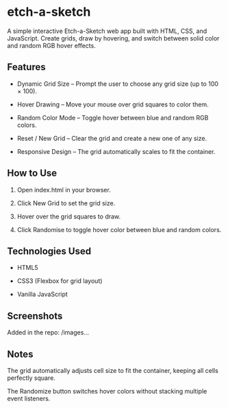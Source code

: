 # etch-a-sketch
A simple interactive Etch-a-Sketch web app built with HTML, CSS, and JavaScript. Create grids, draw by hovering, and switch between solid color and random RGB hover effects.

## Features

* Dynamic Grid Size – Prompt the user to choose any grid size (up to 100 × 100).

* Hover Drawing – Move your mouse over grid squares to color them.

* Random Color Mode – Toggle hover between blue and random RGB colors.

* Reset / New Grid – Clear the grid and create a new one of any size.

* Responsive Design – The grid automatically scales to fit the container.

## How to Use

1. Open index.html in your browser.

2. Click New Grid to set the grid size.

3. Hover over the grid squares to draw.

4. Click Randomise to toggle hover color between blue and random colors.

## Technologies Used

* HTML5

* CSS3 (Flexbox for grid layout)

* Vanilla JavaScript

## Screenshots
Added in the repo: /images...

## Notes

The grid automatically adjusts cell size to fit the container, keeping all cells perfectly square.

The Randomize button switches hover colors without stacking multiple event listeners.